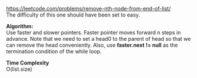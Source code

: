 https://leetcode.com/problems/remove-nth-node-from-end-of-list/ <br />
The difficulty of this one should have been set to easy. <br />

**Algorithm:** <br />
Use faster and slower pointers. Faster pointer moves forward n steps in advance. Note that we need to set a head0 to the parent of head so that we can remove the head conveniently. Also, use **faster.next != null** as the termination condition of the while loop. <br />

**Time Complexity** <br />
O(list.size)

